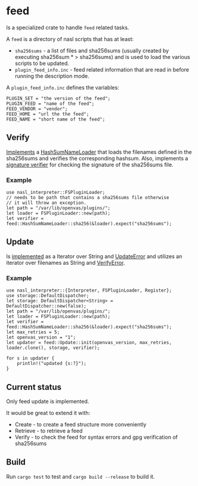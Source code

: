 # feed

Is a specialized crate to handle `feed` related tasks.

A `feed` is a directory of nasl scripts that has at least:
- `sha256sums` - a list of files and sha256sums (usually created by executing sha256sum * > sha256sums) and is used to load the various scripts to be updated.
- `plugin_feed_info.inc` - feed related information that are read in before running the description mode.

A `plugin_feed_info.inc` defines the variables:
```text
PLUGIN_SET = "the version of the feed";
PLUGIN_FEED = "name of the feed";
FEED_VENDOR = "vendor";
FEED_HOME = "url the the feed";
FEED_NAME = "short name of the feed";
```
## Verify

[Implements](./src/verify/mod.rs) a [HashSumNameLoader](./src/verify/mod.rs#L93) that loads the filenames defined in the sha256sums and verifies the corresponding hashsum. 
Also, implements a [signature verifier](./src/verify/mod.rs#L163) for checking the signature of the sha256sums file.

### Example

```no_run
use nasl_interpreter::FSPluginLoader;
// needs to be path that contains a sha256sums file otherwise
// it will throw an exception.
let path = "/var/lib/openvas/plugins/";
let loader = FSPluginLoader::new(path);
let verifier = feed::HashSumNameLoader::sha256(&loader).expect("sha256sums");
```

## Update

Is [implemented](./src/update/mod.rs) as a Iterator over String and [UpdateError](./src/update/error.rs) and utilizes an iterator over filenames as String and [VerifyError](./src/verify/mod.rs).

### Example

```no_run
use nasl_interpreter::{Interpreter, FSPluginLoader, Register};
use storage::DefaultDispatcher;
let storage: DefaultDispatcher<String> = DefaultDispatcher::new(false);
let path = "/var/lib/openvas/plugins/";
let loader = FSPluginLoader::new(path);
let verifier = feed::HashSumNameLoader::sha256(&loader).expect("sha256sums");
let max_retries = 5;
let openvas_version = "1";
let updater = feed::Update::init(openvas_version, max_retries, loader.clone(), storage, verifier);

for s in updater {
    println!("updated {s:?}");
}
```

## Current status

Only feed update is implemented.

It would be great to extend it with:

- Create - to create a feed structure more conveniently 
- Retrieve - to retrieve a feed
- Verify - to check the feed for syntax errors and gpg verification of sha256sums

## Build

Run `cargo test` to test and `cargo build --release` to build it.
